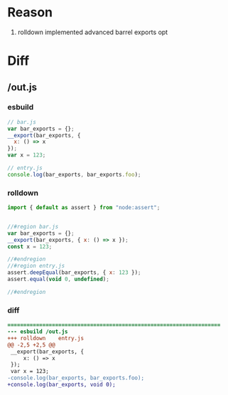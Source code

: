 # Reason
1. rolldown implemented advanced barrel exports opt
# Diff
## /out.js
### esbuild
```js
// bar.js
var bar_exports = {};
__export(bar_exports, {
  x: () => x
});
var x = 123;

// entry.js
console.log(bar_exports, bar_exports.foo);
```
### rolldown
```js
import { default as assert } from "node:assert";


//#region bar.js
var bar_exports = {};
__export(bar_exports, { x: () => x });
const x = 123;

//#endregion
//#region entry.js
assert.deepEqual(bar_exports, { x: 123 });
assert.equal(void 0, undefined);

//#endregion
```
### diff
```diff
===================================================================
--- esbuild	/out.js
+++ rolldown	entry.js
@@ -2,5 +2,5 @@
 __export(bar_exports, {
     x: () => x
 });
 var x = 123;
-console.log(bar_exports, bar_exports.foo);
+console.log(bar_exports, void 0);

```